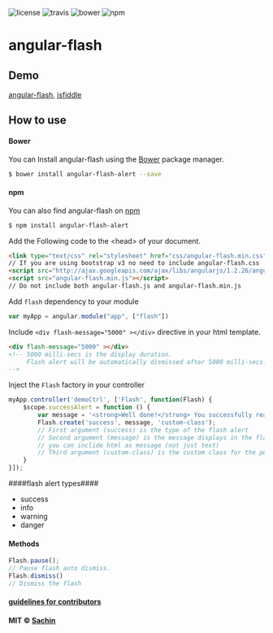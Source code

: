 ![license](https://img.shields.io/npm/l/angular-flash-alert.svg)
![travis](https://travis-ci.org/sachinchoolur/angular-flash.svg)
![bower](https://img.shields.io/bower/v/angular-flash-alert.svg)
![npm](https://img.shields.io/npm/v/angular-flash-alert.svg)
# angular-flash 


Demo
----------------
[angular-flash](http://sachinchoolur.github.io/angular-flash/),  [jsfiddle](http://jsfiddle.net/sachin377/1azz4xya/)



How to use 
---
#### Bower

You can Install angular-flash using the [Bower](http://bower.io) package manager.

```sh
$ bower install angular-flash-alert --save
```

#### npm

You can also find angular-flash on [npm](http://npmjs.org)

```sh
$ npm install angular-flash-alert
```

Add the Following code to the &lt;head&gt; of your document.
```html
<link type="text/css" rel="stylesheet" href="css/angular-flash.min.css" />
// If you are using bootstrap v3 no need to include angular-flash.css
<script src="http://ajax.googleapis.com/ajax/libs/angularjs/1.2.26/angular.min.js"></script>
<script src="angular-flash.min.js"></script>
// Do not include both angular-flash.js and angular-flash.min.js
```
Add `flash` dependency to your module
```javascript
var myApp = angular.module("app", ["flash"])
```
Include `<div flash-message="5000" ></div>` directive in your html template.
```html
<div flash-message="5000" ></div> 
<!-- 5000 milli-secs is the display duration.
     Flash alert will be automatically dismissed after 5000 milli-secs.
-->
```
Inject the `Flash` factory in your controller
```javascript
myApp.controller('demoCtrl', ['Flash', function(Flash) {
    $scope.successAlert = function () {
        var message = '<strong>Well done!</strong> You successfully read this important alert message.';
        Flash.create('success', message, 'custom-class');
        // First argument (success) is the type of the flash alert
        // Second argument (message) is the message displays in the flash alert
        // you can inclide html as message (not just text)
        // Third argument (custom-class) is the custom class for the perticular flash alert
    }
}]);
```
####flash alert types####
+ success
+ info
+ warning
+ danger

#### Methods ####
``` javascript
Flash.pause();
// Pause flash auto dismiss.
Flash.dismiss()
// Dismiss the flash
```
#### [guidelines for contributors](https://github.com/sachinchoolur/angular-flash-alert/blob/master/contributing.md)

#### MIT © [Sachin](https://twitter.com/sachinchoolur)